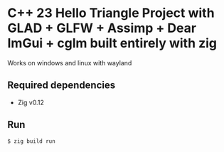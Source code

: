 # C++ 23 Hello Triangle Project with GLAD + GLFW + Assimp + Dear ImGui + cglm built entirely with zig

Works on windows and linux with wayland

## Required dependencies
- Zig v0.12

## Run
```sh
$ zig build run
```